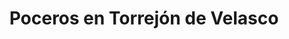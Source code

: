 ---
id: 'service-35'

title: 'Poceros en Torrejón de Velasco'

titleMeta: "Desatascos en Torrejón de Velasco - Expertos en Desatrancos"
canonical: https://www.desatascos-madrid.com/desatascos/desatascos-torrejon-de-velasco


lugar: 'Torrejón de Velasco'

mediumImage: 'desatascos-torrejon-de-velasco-md.jpg'

largeImage: 'desatascos-torrejon-de-velasco-md.jpg'

detailBreadcrumbSubTitle: 'Single Service'

metaContent: "Desatascos Pociten: Desatascos en Torrejón de Velasco, expertos en pocería y desatrancos 🌊. Soluciones rápidas y eficaces para atascos. ¡Llámanos! ☎️ 647 376 782"

detailBreadcrumbDesc: 'Empresa de poceros en Torrejón de Velasco con los mejores precios'

title2: 'Desatascos y Poceros en Torrejón de Velasco'
#PARRAFO color negro de fondo y letras en verde
detailSubTitle: 'Desatascos y Poceros Torrejón de Velasco: Soluciones para Problemas de Alcantarillado'

#PARRAFO slider
parrafo: "Mantén tus tuberías y alcantarillado en óptimas condiciones con nuestros servicios de desatascos y pocería en Torrejón de Velasco"

#PARRAFO Primera pregunta



descripcion: "Si usted vive en Torrejón de Velasco o en cualquier otro lugar, sabe que el mantenimiento regular de sus tuberías y alcantarillado es crucial para evitar problemas futuros. A pesar de su importancia, la mayoría de la gente no piensa en ello hasta que algo va mal. El desatascado y pocería son servicios esenciales para resolver estos problemas y garantizar que su hogar o negocio siga funcionando sin problemas. En este artículo, le presentaremos los conceptos básicos de desatascos y pocería y cómo pueden ayudarlo en situaciones de emergencia."
detailDesc: ""

#PARRAFO Segunda pregunta

pregunta2: ¿Qué son los desatascos?
descripcion1: "Los desatascos son el proceso de eliminar obstrucciones en las tuberías de su hogar o negocio. Las obstrucciones pueden ser causadas por una variedad de factores, incluyendo la acumulación de desechos y sedimentos, raíces de árboles, objetos extraños que han caído en la tubería, y más. Los síntomas comunes de una obstrucción son el flujo lento del agua y el olor desagradable. Si no se resuelven, las obstrucciones pueden causar daños graves a las tuberías y llevar a una situación de emergencia"
descripcion2: ""

#PARRAFO Tercera pregunta

pregunta3: ¿Qué son los poceros?
descripcion3: "Los poceros son expertos en la limpieza y mantenimiento de alcantarillado. Su trabajo consiste en garantizar que el alcantarillado esté en buen estado y que no haya obstrucciones ni fugas. El alcantarillado es un componente crítico de cualquier sistema de plomería, y su mantenimiento es fundamental para garantizar la seguridad y la salud pública. Además, los poceros son responsables de la eliminación adecuada de residuos y aguas residuales."

#Set inner Html con contenido variable

contenidoDescripcion: "
<h2>¿Cuándo necesito un servicio de desatascos o pocería?</h2>
<p>Si tiene una obstrucción en las tuberías de su hogar o negocio, debe llamar a un servicio de desatascos de inmediato. Ignorar el problema solo empeorará las cosas y podría causar daños graves a sus tuberías. Además, si tiene problemas con su alcantarillado, como fugas o malos olores, debe llamar a un servicio de pocería de inmediato. En general, es mejor llamar a un profesional en cuanto note cualquier problema en sus tuberías o alcantarillado.</p>
<br>

<h2>¿Cuándo necesito un servicio de desatascos o pocería?</h2>
<p>Si tiene una obstrucción en las tuberías de su hogar o negocio, debe llamar a un servicio de desatascos de inmediato. Ignorar el problema solo empeorará las cosas y podría causar daños graves a sus tuberías. Además, si tiene problemas con su alcantarillado, como fugas o malos olores, debe llamar a un servicio de pocería de inmediato. En general, es mejor llamar a un profesional en cuanto note cualquier problema en sus tuberías o alcantarillado.</p>
<br>

<h2>¿Cómo puedo encontrar un servicio de desatascos o pocería en Torrejón de Velasco?</h2>
<p>Existen varios servicios de desatascos y pocería en Torrejón de Velasco, pero no todos son iguales. Al elegir un servicio, asegúrese de buscar uno con una amplia experiencia y una buena reputación. Pregunte a sus amigos y familiares si tienen recomendaciones o haga una búsqueda en línea para encontrar servicios cerca de usted. Además, asegúrese de preguntar sobre sus tarifas y garantías antes de contratar un servicio.</p>
<br>

<h3>¿Qué debo esperar durante un servicio de desatascos o pocería?</h3>
<p>Durante un servicio de desatascos, los profesionales utilizarán herramientas especiales para eliminar la obstrucción de sus tuberías. Dependiendo de la naturaleza de la obstrucción, pueden usar una variedad de herramientas, como máquinas de desatascado, limpiadores de alta presión o cámaras de inspección para identificar la ubicación y el tipo de obstrucción.</p>
<br>
<p>En un servicio de pocería, los profesionales examinarán el alcantarillado para identificar obstrucciones y fugas. Utilizarán herramientas especializadas para limpiar el alcantarillado y eliminar cualquier obstrucción. Si hay fugas, también podrán repararlas y garantizar que el alcantarillado esté en buen estado.</p>
<br>
<p>En ambos casos, el servicio de desatascos o pocería debería dejar sus tuberías y alcantarillado en un estado óptimo, sin obstrucciones ni fugas.</p>
<br>

<h2>¿Cómo puedo prevenir problemas de desatascos y pocería en el futuro?</h2>
<p>La prevención es la mejor manera de evitar problemas de desatascos y pocería. Algunas medidas preventivas que puede tomar incluyen:</p>
<br>
<li>No tirar residuos en el inodoro o el fregadero que puedan obstruir las tuberías</li>
<br>
<li>No verter grasas o aceites en el fregadero</li>
<br>
<li>Limpiar regularmente las tuberías con productos específicos</li>
<br>
<li>Realizar inspecciones regulares del alcantarillado para detectar cualquier problema</li>
<br>
<li>Reparar cualquier problema de inmediato antes de que empeore</li>
<br>
<p>Siguiendo estas medidas preventivas, puede evitar problemas de desatascos y pocería en el futuro y ahorrar tiempo y dinero en reparaciones costosas.</p>
<br>
<p>En resumen, los servicios de desatascos y pocería son esenciales para mantener las tuberías y alcantarillado de su hogar o negocio en buen estado. Si tiene un problema de obstrucción o fuga, llame a un servicio de inmediato para evitar que empeore. Además, tome medidas preventivas para evitar problemas en el futuro. Recuerde que la prevención es la clave para un sistema de plomería saludable y sin problemas..</p>
<br>
"

#PARRAFO Cuarta pregunta

descripcion4: "En conclusión, los desatascos y la pocería son servicios críticos para garantizar que su sistema de plomería funcione sin problemas y sin obstrucciones ni fugas. Si tiene un problema, es importante llamar a un servicio de inmediato para evitar que empeore y cause daños graves a sus tuberías o alcantarillado. Además, tome medidas preventivas para evitar problemas en el futuro y mantener su sistema de plomería en buen estado. Recuerde que la prevención es la clave para una plomería saludable y sin problemas."

#PARRAFO Quinta pregunta


#FAqs de la pagina

accordionData:
 [
    {
      question: '¿Cómo puedo saber si tengo una obstrucción en mis tuberías?',
      answer:
        'Si nota que el agua fluye lentamente o si hay un olor desagradable, es posible que tenga una obstrucción en sus tuberías.',
    },
    {
      question: '¿Qué puedo hacer para prevenir problemas de desatascos?',
      answer:
        'No tire residuos en el inodoro o el fregadero que puedan obstruir las tuberías, limpie regularmente las tuberías y realice inspecciones regulares del alcantarillado.
',
    },
    {
      question: '¿Cuánto tiempo lleva un servicio de desatascos o pocería?',
      answer:
        'Depende del tipo y la gravedad del problema, pero en general, un servicio de desatascos o pocería debería tomar algunas horas.
',
    },
      {
      question: '¿Cuánto cuesta un servicio de desatascos o pocería?',
      answer: 'El costo varía dependiendo del tipo y la gravedad del problema, así como del servicio contratado. Es importante solicitar un presupuesto antes de contratar un servicio.'
    },
      {
      question: '¿Cuántas veces al año debo realizar inspecciones del alcantarillado?',
      answer:
        'Es recomendable realizar inspecciones del alcantarillado al menos una vez al año para detectar problemas a tiempo.'
    },
  ]

#OPCIONES LI

option1: '✅ Pisos y viviendas en general con problemas de atascos en bañeras, fregaderos o inodoros.'
option2: '✅ Chalets individuales, adosados o pareados de clientes particulares en general con problemas de atascos en arquetas de hojas o tierra. '
option3: '✅ Colegios con atascos en general de aseos y arquetas de patios.'
option4: '✅ Urbanizaciones con atascos, arquetas deterioradas, problemas de tuberías o bajantes.'
option5: '✅ Restaurantes con problemas de atascos en cocina, fregaderos o en los aseos de los clientes.'
option6: '✅ Instalaciones deportivas con problemas en los desagües de las piscina o vaciado de arquetas en los vestuarios.'
option7: '✅ Hoteles para el mantenimiento de sus instalaciones, queriendo dar siempre el mejor servicio a sus huéspedes.'
option 8: '✅ Multinacionales para incidencias o mantenimiento de las instalaciones distribuidas en sus oficinas.'
option 9: '✅ Naves industriales, que generan residuos que sin remedio se acumulan en sus arquetas produciendo atrancos.'


#PARRAFO TEXTO FONDO NEGRO LETRAS VERDES ANTES DE BOTON

parrafo1: '<h2>24 HORAS A TU SERVICIO</h2>'

isFeatured: true
---